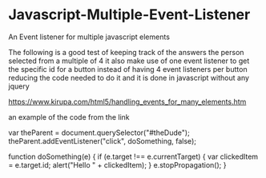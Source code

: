 # Javascript-Multiple-Event-Listener
An Event listener for multiple javascript elements


The following is a good test of keeping track of the answers the person selected from a multiple of 4
it also make use of one event listener to get the specific id for a button instead of having 4 event listeners
per button reducing the code needed to do it and it is done in javascript without any jquery

https://www.kirupa.com/html5/handling_events_for_many_elements.htm 

an example of the code from the link

var theParent = document.querySelector("#theDude");
theParent.addEventListener("click", doSomething, false);
 
function doSomething(e) {
    if (e.target !== e.currentTarget) {
        var clickedItem = e.target.id;
        alert("Hello " + clickedItem);
    }
    e.stopPropagation();
}